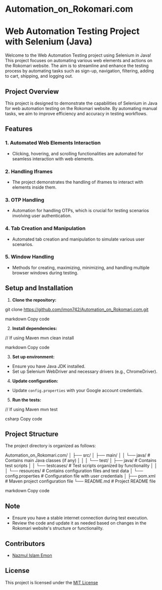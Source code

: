 # Automation_on_Rokomari.com

# Web Automation Testing Project with Selenium (Java)

Welcome to the Web Automation Testing project using Selenium in Java! This project focuses on automating various web elements and actions on the Rokomari website. The aim is to streamline and enhance the testing process by automating tasks such as sign-up, navigation, filtering, adding to cart, shipping, and logging out.

## Project Overview

This project is designed to demonstrate the capabilities of Selenium in Java for web automation testing on the Rokomari website. By automating manual tasks, we aim to improve efficiency and accuracy in testing workflows.

## Features

### 1. Automated Web Elements Interaction
- Clicking, hovering, and scrolling functionalities are automated for seamless interaction with web elements.

### 2. Handling Iframes
- The project demonstrates the handling of iframes to interact with elements inside them.

### 3. OTP Handling
- Automation for handling OTPs, which is crucial for testing scenarios involving user authentication.

### 4. Tab Creation and Manipulation
- Automated tab creation and manipulation to simulate various user scenarios.

### 5. Window Handling
- Methods for creating, maximizing, minimizing, and handling multiple browser windows during testing.

## Setup and Installation

1. **Clone the repository:**


git clone https://github.com/imon742/Automation_on_Rokomari.com.git

markdown
Copy code

2. **Install dependencies:**

// If using Maven
mvn clean install

markdown
Copy code

3. **Set up environment:**

- Ensure you have Java JDK installed.
- Set up Selenium WebDriver and necessary drivers (e.g., ChromeDriver).

4. **Update configuration:**

- Update `config.properties` with your Google account credentials.

5. **Run the tests:**

// If using Maven
mvn test

csharp
Copy code

## Project Structure

The project directory is organized as follows:

Automation_on_Rokomari.com/
│
├── src/
│ ├── main/
│ │ └── java/ # Contains main Java classes (if any)
│ │
│ └── test/
│ ├── java/ # Contains test scripts
│ │ └── testcases/ # Test scripts organized by functionality
│ │
│ └── resources/ # Contains configuration files and test data
│ └── config.properties # Configuration file with user credentials
│
├── pom.xml # Maven project configuration file
└── README.md # Project README file

markdown
Copy code

## Note

- Ensure you have a stable internet connection during test execution.
- Review the code and update it as needed based on changes in the Rokomari website's structure or functionality.

## Contributors

- [Nazmul Islam Emon](https://github.com/imon742)

## License

This project is licensed under the [MIT License](https://opensource.org/licenses/MIT)
